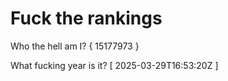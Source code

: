 # Fuck the rankings

Who the hell am I?
{ 15177973 }

What fucking year is it?
[ 2025-03-29T16:53:20Z ]
